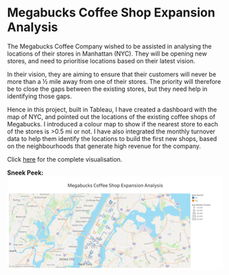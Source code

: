 # Megabucks Coffee Shop Expansion Analysis

The Megabucks Coffee Company wished to be assisted in analysing the locations of their stores in Manhattan (NYC). They will be opening new stores, and need to prioritise locations based on their latest vision. 

In their vision, they are aiming to ensure that their customers will never be more than a ½ mile away from one of their stores. The priority will therefore be to close the gaps between the existing stores, but they need help in identifying those gaps.

Hence in this project, built in Tableau, I have created a dashboard with the map of NYC, and pointed out the locations of the existing coffee shops of Megabucks. I introduced a colour map to show if the nearest store to each of the stores is >0.5 mi or not. I have also integrated the monthly turnover data to help them identify the locations to build the first new shops, based on the neighbourhoods that generate high revenue for the company.

Click <a href="https://public.tableau.com/app/profile/rafsan.al.mamun/viz/CoffeeShopExpansionAnalysis_16706913833610/MegabucksCoffeeShopExpansionAnalysis?publish=yes">here</a> for the complete visualisation.

**Sneek Peek:**
<img src="Dashboard.png">
